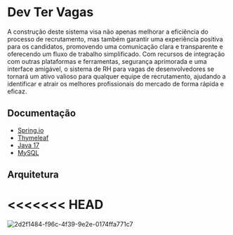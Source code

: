 # Dev Ter Vagas

A construção deste sistema visa não apenas melhorar a eficiência do processo de recrutamento, mas também garantir uma experiência positiva para os candidatos, promovendo uma comunicação clara e transparente e oferecendo um fluxo de trabalho simplificado. Com recursos de integração com outras plataformas e ferramentas, segurança aprimorada e uma interface amigável, o sistema de RH para vagas de desenvolvedores se tornará um ativo valioso para qualquer equipe de recrutamento, ajudando a identificar e atrair os melhores profissionais do mercado de forma rápida e eficaz.

## Documentação

- [Spring.io](https://spring.io/projects/spring-boot)
- [Thymeleaf](https://www.thymeleaf.org/doc/tutorials/2.1/usingthymeleaf.html)
- [Java 17](https://www.oracle.com/br/java/technologies/downloads/#java17)
- [MySQL](https://dev.mysql.com/doc/7)

## Arquitetura

<<<<<<< HEAD
============

  ![2d2f1484-f96c-4f39-9e2e-0174ffa771c7](https://github.com/user-attachments/assets/8a79110e-8af2-46b8-ab8a-f595770abed8)
